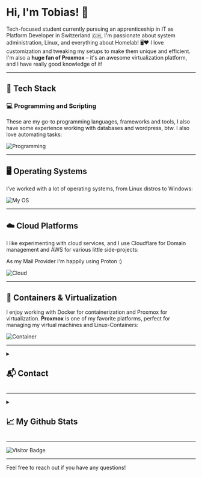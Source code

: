 # Hi, I'm Tobias! 👋

Tech-focused student currently pursuing an apprenticeship in IT as Platform Developer in Switzerland 🇨🇭, I'm passionate about system administration, Linux, and everything about Homelab! 🖥️❤️ I love customization and tweaking my setups to make them unique and efficient. I'm also a **huge fan of Proxmox** – it's an awesome virtualization platform, and I have really good knowledge of it!

---

## 🔧 Tech Stack

### 💻 Programming and Scripting

These are my go-to programming languages, frameworks and tools, I also have some experience working with databases and wordpress, btw. I also love automating tasks:

![Programming](https://go-skill-icons.vercel.app/api/icons?i=bash,powershell,python,fastapi,flask,mysql,wordpress,git,github)

---

## 🖥️ Operating Systems

I’ve worked with a lot of operating systems, from Linux distros to Windows:

![My OS](https://go-skill-icons.vercel.app/api/icons?i=windows,linux,debian,ubuntu,nixos,android,raspberrypi)

---

## ☁️ Cloud Platforms

I like experimenting with cloud services, and I use Cloudflare for Domain management and AWS for various little side-projects:

As my Mail Provider I'm happily using Proton :)

![Cloud](https://go-skill-icons.vercel.app/api/icons?i=cloudflare,aws,proton)

---

## 🐳 Containers & Virtualization

I enjoy working with Docker for containerization and Proxmox for virtualization. **Proxmox** is one of my favorite platforms, perfect for managing my virtual machines and Linux-Containers:

![Container](https://go-skill-icons.vercel.app/api/icons?i=docker,lxc,proxmox)

---

<details>
 <summary>

  ## 📬 Contact</summary>
  You can reach me via Matrix: `@crazywolf13:matrix.org`  
  <br>
  Or connect with me on LinkedIn:  
  [![LinkedIn](https://skillicons.dev/icons?i=linkedin)](https://www.linkedin.com/in/tobias-meier-5597b6314/)
</details>

---


<details>
 <summary>

  ## 📈 My Github Stats</summary>
  ![](https://github-readme-stats.vercel.app/api?username=CrazyWolf13&show_icons=true&locale=en&theme=tokyonight)
  ![](http://github-profile-summary-cards.vercel.app/api/cards/profile-details?username=CrazyWolf13&theme=tokyonight)
  ![](http://github-profile-summary-cards.vercel.app/api/cards/most-commit-language?username=CrazyWolf13&theme=tokyonight)

  

</details>

---

![Visitor Badge](https://visitor-badge.laobi.icu/badge?page_id=CrazyWolf13.CrazyWolf13)

---

Feel free to reach out if you have any questions!
